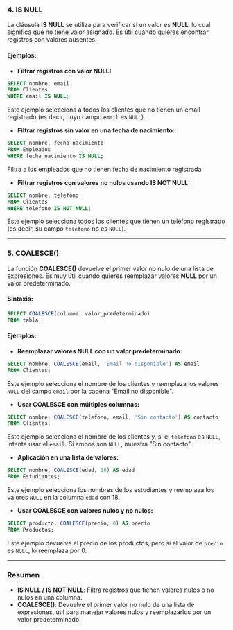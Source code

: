 
### 4. **IS NULL**

La cláusula **IS NULL** se utiliza para verificar si un valor es **NULL**, lo cual significa que no tiene valor asignado. Es útil cuando quieres encontrar registros con valores ausentes.

#### Ejemplos:

- **Filtrar registros con valor NULL:**

```sql
SELECT nombre, email
FROM Clientes
WHERE email IS NULL;
```
Este ejemplo selecciona a todos los clientes que no tienen un email registrado (es decir, cuyo campo `email` es `NULL`).

- **Filtrar registros sin valor en una fecha de nacimiento:**

```sql
SELECT nombre, fecha_nacimiento
FROM Empleados
WHERE fecha_nacimiento IS NULL;
```
Filtra a los empleados que no tienen fecha de nacimiento registrada.

- **Filtrar registros con valores no nulos usando IS NOT NULL:**

```sql
SELECT nombre, telefono
FROM Clientes
WHERE telefono IS NOT NULL;
```
Este ejemplo selecciona todos los clientes que tienen un teléfono registrado (es decir, su campo `telefono` no es `NULL`).

---

### 5. **COALESCE()**

La función **COALESCE()** devuelve el primer valor no nulo de una lista de expresiones. Es muy útil cuando quieres reemplazar valores **NULL** por un valor predeterminado.

#### Sintaxis:

```sql
SELECT COALESCE(columna, valor_predeterminado)
FROM tabla;
```

#### Ejemplos:

- **Reemplazar valores NULL con un valor predeterminado:**

```sql
SELECT nombre, COALESCE(email, 'Email no disponible') AS email
FROM Clientes;
```
Este ejemplo selecciona el nombre de los clientes y reemplaza los valores `NULL` del campo `email` por la cadena "Email no disponible".

- **Usar COALESCE con múltiples columnas:**

```sql
SELECT nombre, COALESCE(telefono, email, 'Sin contacto') AS contacto
FROM Clientes;
```
Este ejemplo selecciona el nombre de los clientes y, si el `telefono` es `NULL`, intenta usar el `email`. Si ambos son `NULL`, muestra "Sin contacto".

- **Aplicación en una lista de valores:**

```sql
SELECT nombre, COALESCE(edad, 18) AS edad
FROM Estudiantes;
```
Este ejemplo selecciona los nombres de los estudiantes y reemplaza los valores `NULL` en la columna `edad` con 18.

- **Usar COALESCE con valores nulos y no nulos:**

```sql
SELECT producto, COALESCE(precio, 0) AS precio
FROM Productos;
```
Este ejemplo devuelve el precio de los productos, pero si el valor de `precio` es `NULL`, lo reemplaza por 0.

---

### Resumen

- **IS NULL / IS NOT NULL**: Filtra registros que tienen valores nulos o no nulos en una columna.
- **COALESCE()**: Devuelve el primer valor no nulo de una lista de expresiones, útil para manejar valores nulos y reemplazarlos por un valor predeterminado.
